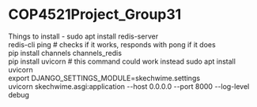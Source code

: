 # COP4521Project_Group31

Things to install - 
sudo apt install redis-server<br>
redis-cli ping # checks if it works, responds with pong if it does<br>
pip install channels channels_redis<br>
pip install uvicorn # this command could work instead sudo apt install uvicorn<br>
export DJANGO_SETTINGS_MODULE=skechwime.settings<br>
uvicorn skechwime.asgi:application --host 0.0.0.0 --port 8000 --log-level debug<br>
